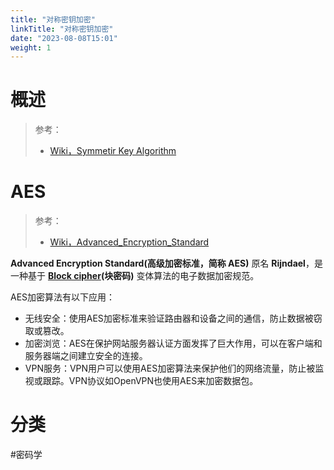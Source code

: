 ```yaml
---
title: "对称密钥加密"
linkTitle: "对称密钥加密"
date: "2023-08-08T15:01"
weight: 1
---
```


# 概述

> 参考：
> 
> -  [Wiki，Symmetir Key Algorithm](https://en.wikipedia.org/wiki/Symmetric-key_algorithm)


# AES

> 参考：
> 
> - [Wiki，Advanced_Encryption_Standard](https://en.wikipedia.org/wiki/Advanced_Encryption_Standard)

**Advanced Encryption Standard(高级加密标准，简称 AES)** 原名 **Rijndael**，是一种基于 **[Block cipher](docs/7.信息安全/Cryptography(密码学)/Block%20cipher.md)(块密码)** 变体算法的电子数据加密规范。

AES加密算法有以下应用：

- 无线安全：使用AES加密标准来验证路由器和设备之间的通信，防止数据被窃取或篡改。
- 加密浏览：AES在保护网站服务器认证方面发挥了巨大作用，可以在客户端和服务器端之间建立安全的连接。
- VPN服务：VPN用户可以使用AES加密算法来保护他们的网络流量，防止被监视或跟踪。VPN协议如OpenVPN也使用AES来加密数据包。

# 分类

#密码学